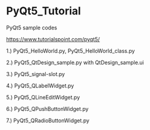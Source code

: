 # PyQt5_Tutorial
PyQt5 sample codes

https://www.tutorialspoint.com/pyqt5/

1.) PyQt5_HelloWorld.py, PyQt5_HelloWorld_class.py

2.) PyQt5_QtDesign_sample.py with QtDesign_sample.ui

3.) PyQt5_signal-slot.py

4.) PyQt5_QLabelWidget.py

5.) PyQt5_QLineEditWidget.py

6.) PyQt5_QPushButtonWidget.py

7.) PyQt5_QRadioButtonWidget.py



